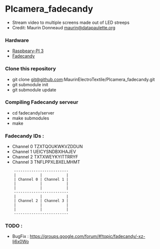 
# PIcamera_fadecandy
 - Stream video to multiple screens made out of LED streeps
 - Credit: Maurin Donneaud maurin@datapaulette.org

### Hardware
 - [Raspbeary-PI 3](https://www.raspberrypi.org)
 - [Fadecandy](https://github.com/scanlime/fadecandy)

### Clone this repository
 - git clone git@github.com:MaurinElectroTextile/PIcamera_fadecandy.git
 - git submodule init
 - git submodule update

### Compiling Fadecandy serveur
 - cd fadecandy/server
 - make submodules
 - make

### Fadecandy IDs :
 - Channel 0  TZXTQOUKWKVZDDUN
 - Channel 1  UEICYSNDBXIHAJEV
 - Channel 2  TXTXWEYKYITTRRYF
 - Channel 3  TNFLPPXLBXELMHMT

~~~~
	-------------------------
	|           |           |
	| Channel 0 | Channel 1 |
	|           |           |
	|           |           |
	-------------------------
	|           |           |
	| Channel 2 | Channel 3 |
	|           |           |
	|           |           |
	-------------------------
~~~~

### TODO :
 - BugFix : https://groups.google.com/forum/#!topic/fadecandy/-xz-Ij6x0Wo
